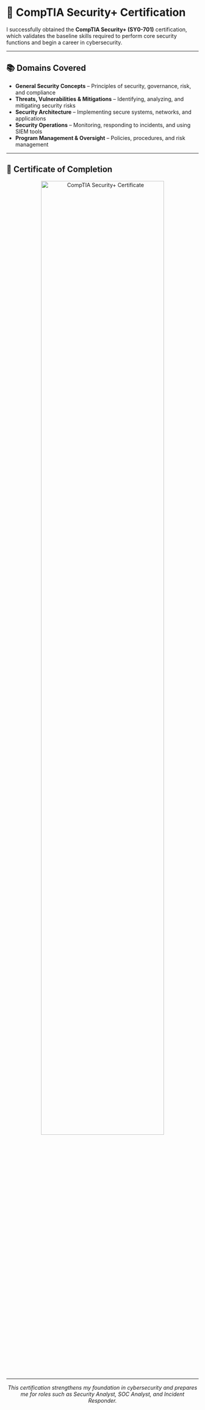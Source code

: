 # 🔐 CompTIA Security+ Certification

I successfully obtained the **CompTIA Security+ (SY0-701)** certification, which validates the baseline skills required to perform core security functions and begin a career in cybersecurity.  

---

## 📚 Domains Covered

- **General Security Concepts** – Principles of security, governance, risk, and compliance  
- **Threats, Vulnerabilities & Mitigations** – Identifying, analyzing, and mitigating security risks  
- **Security Architecture** – Implementing secure systems, networks, and applications  
- **Security Operations** – Monitoring, responding to incidents, and using SIEM tools  
- **Program Management & Oversight** – Policies, procedures, and risk management  

---

## 📄 Certificate of Completion

<p align="center">
  <img src="https://i.imgur.com/rELGPFj.png" width="80%" alt="CompTIA Security+ Certificate" />
</p>

---

<p align="center"><i>This certification strengthens my foundation in cybersecurity and prepares me for roles such as Security Analyst, SOC Analyst, and Incident Responder.</i></p>
